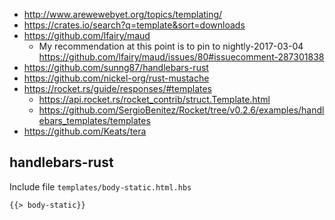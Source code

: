 - http://www.arewewebyet.org/topics/templating/
- https://crates.io/search?q=template&sort=downloads
- https://github.com/lfairy/maud
  - My recommendation at this point is to pin to nightly-2017-03-04 https://github.com/lfairy/maud/issues/80#issuecomment-287301838
- https://github.com/sunng87/handlebars-rust
- https://github.com/nickel-org/rust-mustache
- https://rocket.rs/guide/responses/#templates
  - https://api.rocket.rs/rocket_contrib/struct.Template.html
  - https://github.com/SergioBenitez/Rocket/tree/v0.2.6/examples/handlebars_templates/templates
- https://github.com/Keats/tera

## handlebars-rust

Include file `templates/body-static.html.hbs`

`{{> body-static}}`
